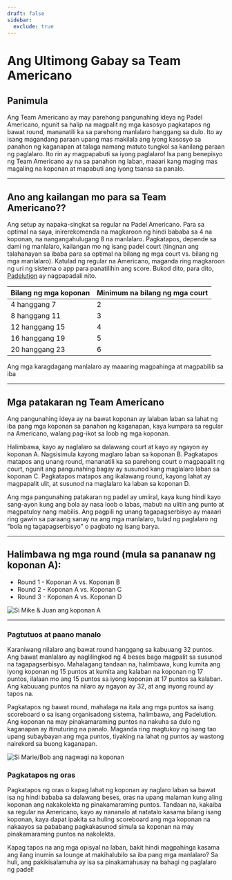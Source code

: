 ```yaml
---
draft: false
sidebar:
  exclude: true
---
```


# Ang Ultimong Gabay sa Team Americano

## Panimula
Ang Team Americano ay may parehong pangunahing ideya ng Padel Americano, ngunit sa halip na magpalit ng mga kasosyo pagkatapos ng bawat round, mananatili ka sa parehong manlalaro hanggang sa dulo. Ito ay isang magandang paraan upang mas makilala ang iyong kasosyo sa panahon ng kaganapan at talaga namang matuto tungkol sa kanilang paraan ng paglalaro. Ito rin ay magpapabuti sa iyong paglalaro! Isa pang benepisyo ng Team Americano ay na sa panahon ng laban, maaari kang maging mas magaling na koponan at mapabuti ang iyong tsansa sa panalo.

---

## Ano ang kailangan mo para sa Team Americano??
Ang setup ay napaka-singkat sa regular na Padel Americano. Para sa optimal na saya, inirerekomenda na magkaroon ng hindi bababa sa 4 na koponan, na nangangahulugang 8 na manlalaro. Pagkatapos, depende sa dami ng manlalaro, kailangan mo ng isang padel court (tingnan ang talahanayan sa ibaba para sa optimal na bilang ng mga court vs. bilang ng mga manlalaro). Katulad ng regular na Americano, maganda ring magkaroon ng uri ng sistema o app para panatilihin ang score. Bukod dito, para dito, [Padelution](https://www.padelution.com/americano) ay nagpapadali nito.

| Bilang ng mga koponan | Minimum na bilang ng mga court |
|-----------------|--------------------------|
|      4 hanggang 7     |             2            |
|     8 hanggang 11     |             3            |
|     12 hanggang 15    |             4            |
|     16 hanggang 19    |             5            |
|     20 hanggang 23    |             6            |

Ang mga karagdagang manlalaro ay maaaring magpahinga at magpabilib sa iba

---

## Mga patakaran ng Team Americano
Ang pangunahing ideya ay na bawat koponan ay lalaban laban sa lahat ng iba pang mga koponan sa panahon ng kaganapan, kaya kumpara sa regular na Americano, walang pag-ikot sa loob ng mga koponan.

Halimbawa, kayo ay naglalaro sa dalawang court at kayo ay ngayon ay koponan A. Nagsisimula kayong maglaro laban sa koponan B. Pagkatapos matapos ang unang round, mananatili ka sa parehong court o magpapalit ng court, ngunit ang pangunahing bagay ay susunod kang maglalaro laban sa koponan C. Pagkatapos matapos ang ikalawang round, kayong lahat ay magpapalit ulit, at susunod na maglalaro ka laban sa koponan D.

Ang mga pangunahing patakaran ng padel ay umiiral, kaya kung hindi kayo sang-ayon kung ang bola ay nasa loob o labas, mabuti na ulitin ang punto at magpatuloy nang mabilis. Ang pagpili ng unang tagapagserbisyo ay maaari ring gawin sa paraang sanay na ang mga manlalaro, tulad ng paglalaro ng "bola ng tagapagserbisyo" o pagbato ng isang barya.

---

## Halimbawa ng mga round (mula sa pananaw ng koponan A):
- Round 1 - Koponan A vs. Koponan B
- Round 2 - Koponan A vs. Koponan C
- Round 3 - Koponan A vs. Koponan D

![Si Mike & Juan ang koponan A](/tl/images/team-americano.png "Si Mike & Juan ang koponan A")

---

### Pagtutuos at paano manalo
Karaniwang nilalaro ang bawat round hanggang sa kabuuang 32 puntos. Ang bawat manlalaro ay naglilingkod ng 4 beses bago magpalit sa susunod na tagapagserbisyo. Mahalagang tandaan na, halimbawa, kung kumita ang iyong koponan ng 15 puntos at kumita ang kalaban na koponan ng 17 puntos, ilalaan mo ang 15 puntos sa iyong koponan at 17 puntos sa kalaban. Ang kabuuang puntos na nilaro ay ngayon ay 32, at ang inyong round ay tapos na.

Pagkatapos ng bawat round, mahalaga na itala ang mga puntos sa isang scoreboard o sa isang organisadong sistema, halimbawa, ang Padelution. Ang koponan na may pinakamaraming puntos na nakuha sa dulo ng kaganapan ay itinuturing na panalo. Maganda ring magtukoy ng isang tao upang subaybayan ang mga puntos, tiyaking na lahat ng puntos ay wastong nairekord sa buong kaganapan.

![Si Marie/Bob ang nagwagi na koponan](/tl/images/team-americano-scores.png "Si Marie/Bob ang nagwagi na koponan")

### Pagkatapos ng oras
Pagkatapos ng oras o kapag lahat ng koponan ay naglaro laban sa bawat isa ng hindi bababa sa dalawang beses, oras na upang malaman kung aling koponan ang nakakolekta ng pinakamaraming puntos. Tandaan na, kakaiba sa regular na Americano, kayo ay nananalo at natatalo kasama bilang isang koponan, kaya dapat ipakita sa huling scoreboard ang mga koponan na nakaayos sa pababang pagkakasunod simula sa koponan na may pinakamaraming puntos na nakolekta.

Kapag tapos na ang mga opisyal na laban, bakit hindi magpahinga kasama ang ilang inumin sa lounge at makihalubilo sa iba pang mga manlalaro? Sa huli, ang pakikisalamuha ay isa sa pinakamahusay na bahagi ng paglalaro ng padel!